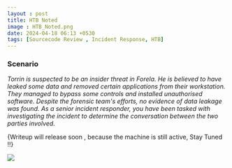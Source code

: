 ```yaml
---
layout : post
title: HTB Noted
image : HTB_Noted.png
date: 2024-04-18 06:13 +0530
tags: [Sourcecode Review , Incident Response, HTB] 
---
```


### Scenario

*Torrin is suspected to be an insider threat in Forela. He is believed to have leaked some data and removed certain applications from their workstation. They managed to bypass some controls and installed unauthorised software. Despite the forensic team's efforts, no evidence of data leakage was found. As a senior incident responder, you have been tasked with investigating the incident to determine the conversation between the two parties involved.*

{Writeup will release soon , because the machine is still active, Stay Tuned !!} 

![]({{site.baseurl}}/img/HackTheBox/Noted/Noted.png)

